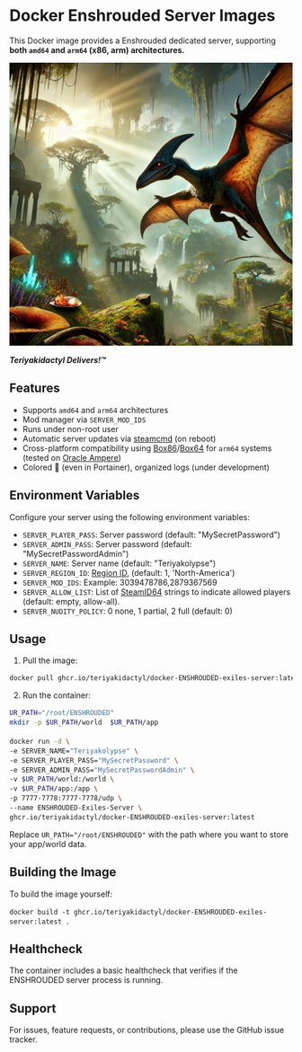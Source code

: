 # Docker Enshrouded Server Images

This Docker image provides a Enshrouded dedicated server, supporting **both `amd64` and `arm64` (x86, arm) architectures.**

![Teriyakidactyl Delivers!™](/images/repo.png)

**_Teriyakidactyl Delivers!™_**

## Features

- Supports `amd64` and `arm64` architectures
- Mod manager via `SERVER_MOD_IDS`
- Runs under non-root user
- Automatic server updates via [steamcmd](https://developer.valvesoftware.com/wiki/SteamCMD) (on reboot)
- Cross-platform compatibility using [Box86](https://github.com/ptitSeb/box86)/[Box64](https://github.com/ptitSeb/box64) for `arm64` systems (tested on [Oracle Ampere](https://www.oracle.com/cloud/compute/arm/))
- Colored :rainbow: (even in Portainer), organized logs (under development)

## Environment Variables

Configure your server using the following environment variables:

- `SERVER_PLAYER_PASS`: Server password (default: "MySecretPassword")
- `SERVER_ADMIN_PASS`: Server password (default: "MySecretPasswordAdmin")
- `SERVER_NAME`: Server name (default: "Teriyakolypse")
- `SERVER_REGION_ID`: [Region ID](https://shockbyte.com/billing/knowledgebase/706/How-to-Change-your-Visible-Server-Region-in-ENSHROUDED-Exiles.html), (default: 1, 'North-America')
- `SERVER_MOD_IDS`: Example: 3039478786,2879367569
- `SERVER_ALLOW_LIST`: List of [SteamID64](https://www.steamidfinder.com/) strings to indicate allowed players (default: empty, allow-all).  
- `SERVER_NUDITY_POLICY`: 0 none, 1 partial, 2 full (default: 0)

## Usage

1. Pull the image:
   
```bash
docker pull ghcr.io/teriyakidactyl/docker-ENSHROUDED-exiles-server:latest
```

2. Run the container:
   
```bash
UR_PATH="/root/ENSHROUDED"
mkdir -p $UR_PATH/world  $UR_PATH/app

docker run -d \
-e SERVER_NAME="Teriyakolypse" \
-e SERVER_PLAYER_PASS="MySecretPassword" \
-e SERVER_ADMIN_PASS="MySecretPasswordAdmin" \
-v $UR_PATH/world:/world \
-v $UR_PATH/app:/app \
-p 7777-7778:7777-7778/udp \
--name ENSHROUDED-Exiles-Server \
ghcr.io/teriyakidactyl/docker-ENSHROUDED-exiles-server:latest

```

Replace `UR_PATH="/root/ENSHROUDED"` with the path where you want to store your app/world data.

## Building the Image

To build the image yourself:

```docker build -t ghcr.io/teriyakidactyl/docker-ENSHROUDED-exiles-server:latest .```

## Healthcheck

The container includes a basic healthcheck that verifies if the ENSHROUDED server process is running.

## Support

For issues, feature requests, or contributions, please use the GitHub issue tracker.
